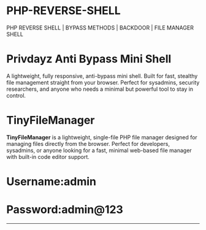 # PHP-REVERSE-SHELL
PHP REVERSE SHELL | BYPASS METHODS | BACKDOOR | FILE MANAGER SHELL




# Privdayz Anti Bypass Mini Shell
 A lightweight, fully responsive, anti-bypass mini shell. Built for fast, stealthy file management straight from your browser. Perfect for sysadmins, security researchers, and anyone who needs a minimal but powerful tool to stay in control.

# TinyFileManager

**TinyFileManager** is a lightweight, single-file PHP file manager designed for managing files directly from the browser. Perfect for developers, sysadmins, or anyone looking for a fast, minimal web-based file manager with built-in code editor support.
# Username:admin
# Password:admin@123
---



